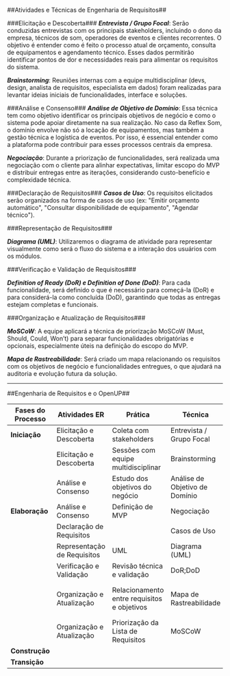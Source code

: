 ##Atividades e Técnicas de Engenharia de Requisitos##

###Elicitação e Descoberta###
***Entrevista / Grupo Focal***: Serão conduzidas entrevistas com os principais stakeholders, incluindo o dono da empresa, técnicos de som, operadores de eventos e clientes recorrentes. O objetivo é entender como é feito o processo atual de orçamento, consulta de equipamentos e agendamento técnico. Esses dados permitirão identificar pontos de dor e necessidades reais para alimentar os requisitos do sistema.

***Brainstorming***: Reuniões internas com a equipe multidisciplinar (devs, design, analista de requisitos, especialista em dados) foram realizadas para levantar ideias iniciais de funcionalidades, interface e soluções.

###Análise e Consenso###
***Análise de Objetivo de Domínio***: Essa técnica tem como objetivo identificar os principais objetivos de negócio e como o sistema pode apoiar diretamente na sua realização. No caso da Reflex Som, o domínio envolve não só a locação de equipamentos, mas também a gestão técnica e logística de eventos. Por isso, é essencial entender como a plataforma pode contribuir para esses processos centrais da empresa.

<!-- ***Análise de Risco/Viabilidade***: Essa técnica será usada para avaliar os riscos técnicos, operacionais e financeiros relacionados à implementação de cada funcionalidade. O foco aqui é identificar o que pode dar errado, quanto custaria corrigir e se a equipe tem capacidade para implementar determinada funcionalidade com qualidade dentro do prazo. -->

***Negociação***: Durante a priorização de funcionalidades, será realizada uma negociação com o cliente para alinhar expectativas, limitar escopo do MVP e distribuir entregas entre as iterações, considerando custo-benefício e complexidade técnica.

###Declaração de Requisitos###
***Casos de Uso***: Os requisitos elicitados serão organizados na forma de casos de uso (ex: "Emitir orçamento automático", "Consultar disponibilidade de equipamento", "Agendar técnico").

<!-- ***User Story Mapping (USM)***: A técnica será usada para mapear a jornada do usuário (cliente da Reflex Som) desde a entrada na plataforma até o recebimento do orçamento, destacando funcionalidades essenciais e opcionais em cada etapa. -->

<!-- ***Especificação de Requisitos***: ... -->



###Representação de Requisitos###
<!-- ***Prototipagem***: As telas do sistema serão prototipadas no Figma, com interações básicas que simulem o uso real da aplicação. O protótipo será apresentado ao cliente para validação antes do desenvolvimento. -->

***Diagrama (UML)***: Utilizaremos o diagrama de atividade para representar visualmente como será o fluxo do sistema e a interação dos usuários com os módulos.


###Verificação e Validação de Requisitos###
<!-- ***Checklist de Validação e Verificação***: Após o levantamento dos requisitos, será utilizado um checklist para garantir que todos os critérios de qualidade foram atendidos (consistência, viabilidade, rastreabilidade, completude etc.). -->

***Definition of Ready (DoR) e Definition of Done (DoD)***: Para cada funcionalidade, será definido o que é necessário para começá-la (DoR) e para considerá-la como concluída (DoD), garantindo que todas as entregas estejam completas e funcionais.

<!-- ***Revisão por Pares e Walkthrough***: As histórias e funcionalidades serão revisadas em conjunto pela equipe técnica antes da implementação (walkthrough) e revisadas após implementação para garantir aderência ao escopo. -->

###Organização e Atualização de Requisitos###
<!-- ***Product Backlog Building (PBB)***: Os requisitos coletados serão organizados em um backlog priorizado, estruturado por valor de negócio e dependências técnicas. Essa organização facilitará o planejamento incremental do projeto. -->

***MoSCoW***: A equipe aplicará a técnica de priorização MoSCoW (Must, Should, Could, Won’t) para separar funcionalidades obrigatórias e opcionais, especialmente úteis na definição do escopo do MVP.

***Mapa de Rastreabilidade***: Será criado um mapa relacionando os requisitos com os objetivos de negócio e funcionalidades entregues, o que ajudará na auditoria e evolução futura da solução.

---


##Engenharia de Requisitos e o OpenUP##

| **Fases do Processo** | **Atividades ER**         | **Prática**    | **Técnica**   | **Resultado Esperado**  |
| ---------- | ------------------ | ---------------- | ------------| -----------------|
| **Iniciação**   | Elicitação e Descoberta   | Coleta com stakeholders    |  Entrevista / Grupo Focal  | Lista de necessidades  |
|   | Elicitação e Descoberta   |  Sessões com equipe multidisciplinar  | Brainstorming  | Lista de Requisitos RFs  |
|   | Análise e Consenso   | Estudo dos objetivos do negócio    | Análise de Objetivo de Domínio  | Visão de Produto     |
| **Elaboração**  | Análise e Consenso | Definição de MVP | Negociação | Canvas MVP |
|   | Declaração de Requisitos  |    | Casos de Uso  |  Casos de Uso  |
|   | Representação de Requisitos | UML  | Diagrama (UML)  | Diagrama de atividade |
|   | Verificação e Validação   | Revisão técnica e validação  |  DoR;DoD | DoR/DoD
|   | Organização e Atualização | Relacionamento entre requisitos e objetivos  | Mapa de Rastreabilidade | Mapa de relações entre os Requisitos
|   | Organização e Atualização | Priorização da Lista de Requisitos  |  MoSCoW  | Lista de requisitos priorizada
| **Construção**  |  |  |  |
| **Transição** |  |  |  |

<!-- |   | Verificação e Validação   | Revisão técnica e validação  |  Checklist  | Resultados do Checklist  
|   | Verificação e Validação   | Revisão técnica e validação  |  Walkthrough  |  Resultados do Walkthrough          -->

